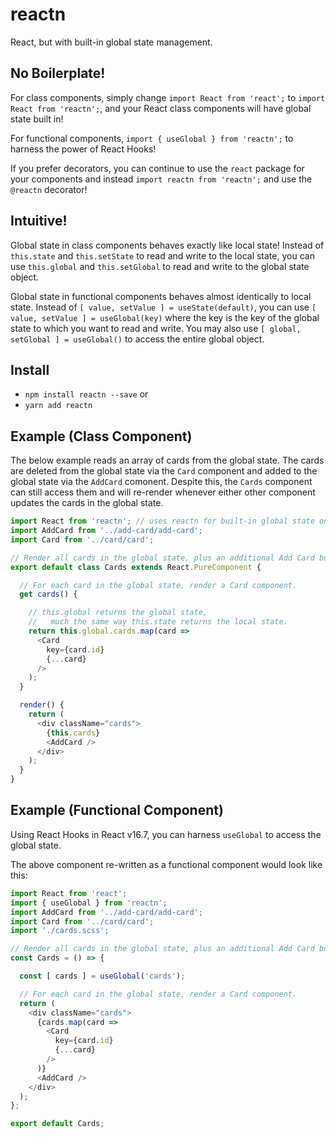 # reactn
React, but with built-in global state management.

## No Boilerplate!

For class components, simply change `import React from 'react';` to `import React from 'reactn';`, and your React class components will have global state built in!

For functional components, `import { useGlobal } from 'reactn';` to harness the power of React Hooks!

If you prefer decorators, you can continue to use the `react` package for your components and instead `import reactn from 'reactn';` and use the `@reactn` decorator!

## Intuitive!

Global state in class components behaves exactly like local state! Instead of `this.state` and `this.setState` to read and write to the local state, you can use `this.global` and `this.setGlobal` to read and write to the global state object.

Global state in functional components behaves almost identically to local state. Instead of `[ value, setValue ] = useState(default)`, you can use `[ value, setValue ] = useGlobal(key)` where the key is the key of the global state to which you want to read and write. You may also use `[ global, setGlobal ] = useGlobal()` to access the entire global object.

## Install

* `npm install reactn --save` or
* `yarn add reactn`

## Example (Class Component)

The below example reads an array of cards from the global state. The cards are deleted from the global state via the `Card` component and added to the global state via the `AddCard` comonent. Despite this, the `Cards` component can still access them and will re-render whenever either other component updates the cards in the global state.

```JavaScript
import React from 'reactn'; // uses reactn for built-in global state on components
import AddCard from '../add-card/add-card';
import Card from '../card/card';

// Render all cards in the global state, plus an additional Add Card button.
export default class Cards extends React.PureComponent {

  // For each card in the global state, render a Card component.
  get cards() {

    // this.global returns the global state,
    //   much the same way this.state returns the local state.
    return this.global.cards.map(card =>
      <Card
        key={card.id}
        {...card}
      />
    );
  }

  render() {
    return (
      <div className="cards">
        {this.cards}
        <AddCard />
      </div>
    );
  }
}
```

## Example (Functional Component)

Using React Hooks in React v16.7, you can harness `useGlobal` to access the global state.

The above component re-written as a functional component would look like this:

```JavaScript
import React from 'react';
import { useGlobal } from 'reactn';
import AddCard from '../add-card/add-card';
import Card from '../card/card';
import './cards.scss';

// Render all cards in the global state, plus an additional Add Card button.
const Cards = () => {

  const [ cards ] = useGlobal('cards');

  // For each card in the global state, render a Card component.
  return (
    <div className="cards">
      {cards.map(card =>
        <Card
          key={card.id}
          {...card}
        />
      )}
      <AddCard />
    </div>
  );
};

export default Cards;
```

